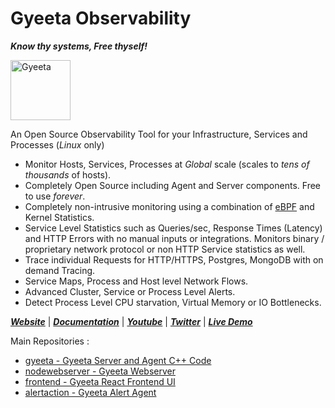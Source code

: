 # Gyeeta Observability 

***Know thy systems, Free thyself!***


<p align="left"><a href="https://gyeeta.io"><img src="https://gyeeta.io/img/gyeeta.png" alt="Gyeeta" width="96" /></a></p>


An Open Source Observability Tool for your Infrastructure, Services and Processes (*Linux* only)

-  Monitor Hosts, Services, Processes at *Global* scale (scales to *tens of thousands* of hosts).
-  Completely Open Source including Agent and Server components. Free to use *forever*.
-  Completely non-intrusive monitoring using a combination of [eBPF](https://ebpf.io/) and Kernel Statistics.
-  Service Level Statistics such as Queries/sec, Response Times (Latency) and HTTP Errors with no manual inputs or integrations.
   Monitors binary / proprietary network protocol or non HTTP Service statistics as well.
-  Trace individual Requests for HTTP/HTTPS, Postgres, MongoDB with on demand Tracing.
-  Service Maps, Process and Host level Network Flows.  
-  Advanced Cluster, Service or Process Level Alerts.
-  Detect Process Level CPU starvation, Virtual Memory or IO Bottlenecks. 


[***Website***](https://gyeeta.io) | [***Documentation***](https://gyeeta.io/docs) | [***Youtube***](https://youtube.com/@gyeeta) | [***Twitter***](https://twitter.com/GyeetaIO) | [***Live Demo***](https://gyeeta.io/docs/livedemo)


Main Repositories :

- [gyeeta - Gyeeta Server and Agent C++ Code](https://github.com/gyeeta/gyeeta)
- [nodewebserver - Gyeeta Webserver](https://github.com/gyeeta/nodewebserver)
- [frontend - Gyeeta React Frontend UI](https://github.com/gyeeta/frontend)
- [alertaction - Gyeeta Alert Agent](https://github.com/gyeeta/alertaction)


